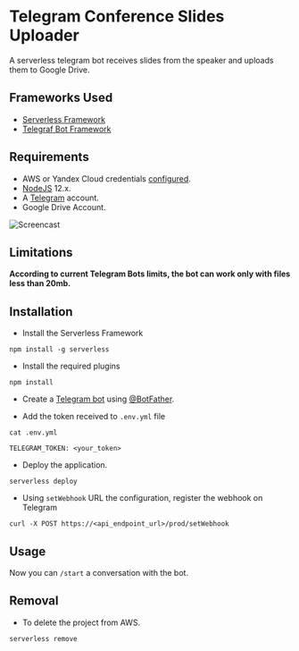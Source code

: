 # Telegram Conference Slides Uploader

A serverless telegram bot receives slides from the speaker and uploads them to Google Drive.

## Frameworks Used
+ [Serverless Framework](https://www.serverless.com/framework/docs/getting-started/)
+ [Telegraf Bot Framework](https://telegraf.js.org/)

## Requirements
+ AWS or Yandex Cloud credentials [configured](https://serverless.com/framework/docs/providers/aws/guide/credentials/).
+ [NodeJS](https://nodejs.org/) 12.x.
+ A [Telegram](https://telegram.org/) account.
+ Google Drive Account.

![Screencast](./docs/conference-bot.gif)

## Limitations

**According to current Telegram Bots limits, the bot can work only with files less than 20mb.**

## Installation

+ Install the Serverless Framework
```
npm install -g serverless
```

+ Install the required plugins
```
npm install
```

+ Create a [Telegram bot](https://core.telegram.org/bots#3-how-do-i-create-a-bot) using [@BotFather](https://telegram.me/BotFather).

+ Add the token received to `.env.yml` file
```
cat .env.yml

TELEGRAM_TOKEN: <your_token>
```

+ Deploy the application.
```
serverless deploy
```

+ Using `setWebhook` URL the configuration, register the webhook on Telegram
```
curl -X POST https://<api_endpoint_url>/prod/setWebhook
```

## Usage
Now you can `/start` a conversation with the bot.

## Removal
+ To delete the project from AWS.
```
serverless remove
```

